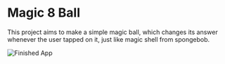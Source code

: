 # Magic 8 Ball
This project aims to make a simple magic ball, which changes its answer whenever the user tapped on it, just like magic shell from spongebob.

![Finished App](https://github.com/londonappbrewery/Images/blob/master/8-ball-flutter-gif.gif)
